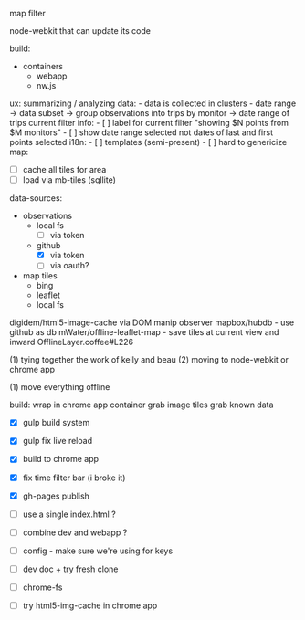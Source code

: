 map filter

node-webkit that can update its code

build:
  - containers
    - webapp
    - nw.js

ux:
  summarizing / analyzing data:
    - data is collected in clusters
    - date range -> data subset -> group observations into trips by monitor -> date range of trips
  current filter info:
    - [ ] label for current filter "showing $N points from $M monitors"
    - [ ] show date range selected not dates of last and first points selected
  i18n:
    - [ ] templates (semi-present)
    - [ ] hard to genericize
map:
  - [ ] cache all tiles for area
  - [ ] load via mb-tiles (sqllite)

data-sources:
  - observations
    - local fs
      - [ ] via token
    - github
      - [x] via token
      - [ ] via oauth?
  - map tiles
    - bing
    - leaflet
    - local fs


digidem/html5-image-cache via DOM manip observer
mapbox/hubdb - use github as db
mWater/offline-leaflet-map - save tiles at current view and inward OfflineLayer.coffee#L226

(1) tying together the work of kelly and beau
(2) moving to node-webkit or chrome app


(1) move everything offline


build:
  wrap in chrome app container
  grab image tiles
  grab known data


- [x] gulp build system
- [x] gulp fix live reload
- [x] build to chrome app
- [x] fix time filter bar (i broke it)
- [x] gh-pages publish
- [ ] use a single index.html ?
- [ ] combine dev and webapp ?
- [ ] config - make sure we're using for keys
- [ ] dev doc + try fresh clone

- [ ] chrome-fs
- [ ] try html5-img-cache in chrome app



